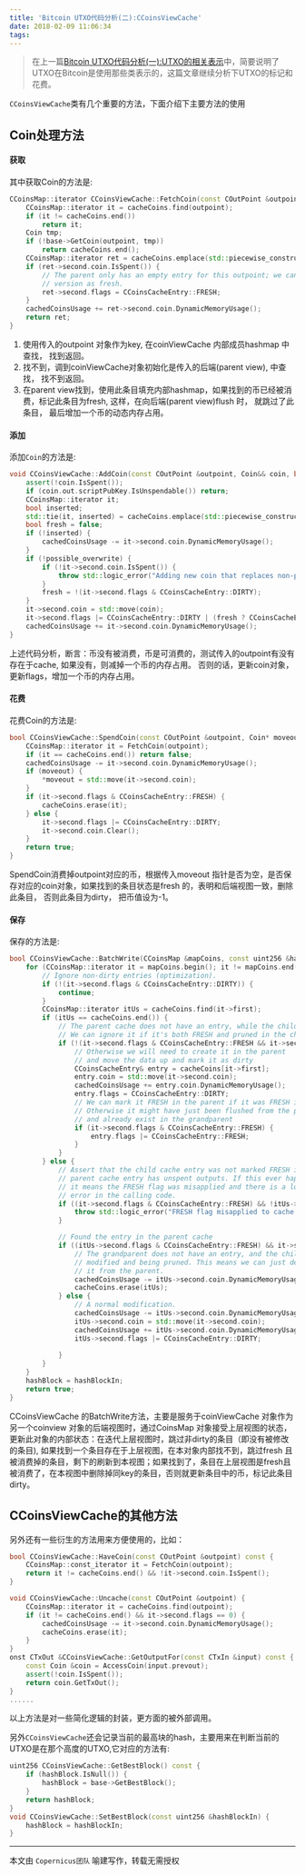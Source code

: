 ```yaml
---
title: 'Bitcoin UTXO代码分析(二):CCoinsViewCache'
date: 2018-02-09 11:06:34
tags:
---
```

> 在上一篇[Bitcoin UTXO代码分析(一):UTXO的相关表示](https://mp.weixin.qq.com/s/UKFW05QFTz9mGMG7-tCXXw)中，简要说明了UTXO在Bitcoin是使用那些类表示的，这篇文章继续分析下UTXO的标记和花费。

`CCoinsViewCache`类有几个重要的方法，下面介绍下主要方法的使用
## Coin处理方法
#### 获取
其中获取Coin的方法是:

```c++
CCoinsMap::iterator CCoinsViewCache::FetchCoin(const COutPoint &outpoint) const {
    CCoinsMap::iterator it = cacheCoins.find(outpoint);
    if (it != cacheCoins.end())
        return it;
    Coin tmp;
    if (!base->GetCoin(outpoint, tmp))
        return cacheCoins.end();
    CCoinsMap::iterator ret = cacheCoins.emplace(std::piecewise_construct, std::forward_as_tuple(outpoint), std::forward_as_tuple(std::move(tmp))).first;
    if (ret->second.coin.IsSpent()) {
        // The parent only has an empty entry for this outpoint; we can consider our
        // version as fresh.
        ret->second.flags = CCoinsCacheEntry::FRESH;
    }
    cachedCoinsUsage += ret->second.coin.DynamicMemoryUsage();
    return ret;
}

```

1. 使用传入的outpoint 对象作为key, 在coinViewCache 内部成员hashmap 中查找， 找到返回。
2. 找不到，调到coinViewCache对象初始化是传入的后端(parent view), 中查找， 找不到返回。 
3. 在parent view找到，使用此条目填充内部hashmap，如果找到的币已经被消费，标记此条目为fresh, 这样，在向后端(parent view)flush 时， 就跳过了此条目， 最后增加一个币的动态内存占用。

#### 添加
添加`Coin`的方法是:
```c++
void CCoinsViewCache::AddCoin(const COutPoint &outpoint, Coin&& coin, bool possible_overwrite) {
    assert(!coin.IsSpent());
    if (coin.out.scriptPubKey.IsUnspendable()) return;
    CCoinsMap::iterator it;
    bool inserted;
    std::tie(it, inserted) = cacheCoins.emplace(std::piecewise_construct, std::forward_as_tuple(outpoint), std::tuple<>());
    bool fresh = false;
    if (!inserted) {
        cachedCoinsUsage -= it->second.coin.DynamicMemoryUsage();
    }
    if (!possible_overwrite) {
        if (!it->second.coin.IsSpent()) {
            throw std::logic_error("Adding new coin that replaces non-pruned entry");
        }
        fresh = !(it->second.flags & CCoinsCacheEntry::DIRTY);
    }
    it->second.coin = std::move(coin);
    it->second.flags |= CCoinsCacheEntry::DIRTY | (fresh ? CCoinsCacheEntry::FRESH : 0);
    cachedCoinsUsage += it->second.coin.DynamicMemoryUsage();
}
```  
上述代码分析，断言：币没有被消费，币是可消费的，测试传入的outpoint有没有存在于cache, 如果没有，则减掉一个币的内存占用。 否则的话，更新coin对象，更新flags，增加一个币的内存占用。
#### 花费
花费Coin的方法是:
```c++
bool CCoinsViewCache::SpendCoin(const COutPoint &outpoint, Coin* moveout) {
    CCoinsMap::iterator it = FetchCoin(outpoint);
    if (it == cacheCoins.end()) return false;
    cachedCoinsUsage -= it->second.coin.DynamicMemoryUsage();
    if (moveout) {
        *moveout = std::move(it->second.coin);
    }
    if (it->second.flags & CCoinsCacheEntry::FRESH) {
        cacheCoins.erase(it);
    } else {
        it->second.flags |= CCoinsCacheEntry::DIRTY;
        it->second.coin.Clear();
    }
    return true;
}
```
SpendCoin消费掉outpoint对应的币，根据传入moveout 指针是否为空，是否保存对应的coin对象，如果找到的条目状态是fresh 的，表明和后端视图一致，删除此条目， 否则此条目为dirty， 把币值设为-1。
#### 保存
保存的方法是:
```c++
bool CCoinsViewCache::BatchWrite(CCoinsMap &mapCoins, const uint256 &hashBlockIn) {
    for (CCoinsMap::iterator it = mapCoins.begin(); it != mapCoins.end(); it = mapCoins.erase(it)) {
        // Ignore non-dirty entries (optimization).
        if (!(it->second.flags & CCoinsCacheEntry::DIRTY)) {
            continue;
        }
        CCoinsMap::iterator itUs = cacheCoins.find(it->first);
        if (itUs == cacheCoins.end()) {
            // The parent cache does not have an entry, while the child does
            // We can ignore it if it's both FRESH and pruned in the child
            if (!(it->second.flags & CCoinsCacheEntry::FRESH && it->second.coin.IsSpent())) {
                // Otherwise we will need to create it in the parent
                // and move the data up and mark it as dirty
                CCoinsCacheEntry& entry = cacheCoins[it->first];
                entry.coin = std::move(it->second.coin);
                cachedCoinsUsage += entry.coin.DynamicMemoryUsage();
                entry.flags = CCoinsCacheEntry::DIRTY;
                // We can mark it FRESH in the parent if it was FRESH in the child
                // Otherwise it might have just been flushed from the parent's cache
                // and already exist in the grandparent
                if (it->second.flags & CCoinsCacheEntry::FRESH) {
                    entry.flags |= CCoinsCacheEntry::FRESH;
                }
            }
        } else {
            // Assert that the child cache entry was not marked FRESH if the
            // parent cache entry has unspent outputs. If this ever happens,
            // it means the FRESH flag was misapplied and there is a logic
            // error in the calling code.
            if ((it->second.flags & CCoinsCacheEntry::FRESH) && !itUs->second.coin.IsSpent()) {
                throw std::logic_error("FRESH flag misapplied to cache entry for base transaction with spendable outputs");
            }

            // Found the entry in the parent cache
            if ((itUs->second.flags & CCoinsCacheEntry::FRESH) && it->second.coin.IsSpent()) {
                // The grandparent does not have an entry, and the child is
                // modified and being pruned. This means we can just delete
                // it from the parent.
                cachedCoinsUsage -= itUs->second.coin.DynamicMemoryUsage();
                cacheCoins.erase(itUs);
            } else {
                // A normal modification.
                cachedCoinsUsage -= itUs->second.coin.DynamicMemoryUsage();
                itUs->second.coin = std::move(it->second.coin);
                cachedCoinsUsage += itUs->second.coin.DynamicMemoryUsage();
                itUs->second.flags |= CCoinsCacheEntry::DIRTY;
               
            }
        }
    }
    hashBlock = hashBlockIn;
    return true;
}
```
CCoinsViewCache 的BatchWrite方法，主要是服务于coinViewCache 对象作为另一个coinview 对象的后端视图时，通过CoinsMap 对象接受上层视图的状态，更新此对象的内部状态：在迭代上层视图时，跳过非dirty的条目（即没有被修改的条目),  如果找到一个条目存在于上层视图，在本对象内部找不到，跳过fresh 且被消费掉的条目，剩下的刷新到本视图；如果找到了，条目在上层视图是fresh且被消费了，在本视图中删除掉同key的条目，否则就更新条目中的币，标记此条目dirty。

## CCoinsViewCache的其他方法
另外还有一些衍生的方法用来方便使用的，比如：
```c++
bool CCoinsViewCache::HaveCoin(const COutPoint &outpoint) const {
    CCoinsMap::const_iterator it = FetchCoin(outpoint);
    return it != cacheCoins.end() && !it->second.coin.IsSpent();
}

void CCoinsViewCache::Uncache(const COutPoint &outpoint) {
    CCoinsMap::iterator it = cacheCoins.find(outpoint);
    if (it != cacheCoins.end() && it->second.flags == 0) {
        cachedCoinsUsage -= it->second.coin.DynamicMemoryUsage();
        cacheCoins.erase(it);
    }
}
onst CTxOut &CCoinsViewCache::GetOutputFor(const CTxIn &input) const {
    const Coin &coin = AccessCoin(input.prevout);
    assert(!coin.IsSpent());
    return coin.GetTxOut();
}
......
```
以上方法是对一些简化逻辑的封装，更方面的被外部调用。

另外`CCoinsViewCache`还会记录当前的最高块的hash，主要用来在判断当前的UTXO是在那个高度的UTXO,它对应的方法有:
```c++
uint256 CCoinsViewCache::GetBestBlock() const {
    if (hashBlock.IsNull()) {
        hashBlock = base->GetBestBlock();
    }
    return hashBlock;
}
void CCoinsViewCache::SetBestBlock(const uint256 &hashBlockIn) {
    hashBlock = hashBlockIn;
}

```
***
本文由 `Copernicus团队` 喻建写作，转载无需授权

